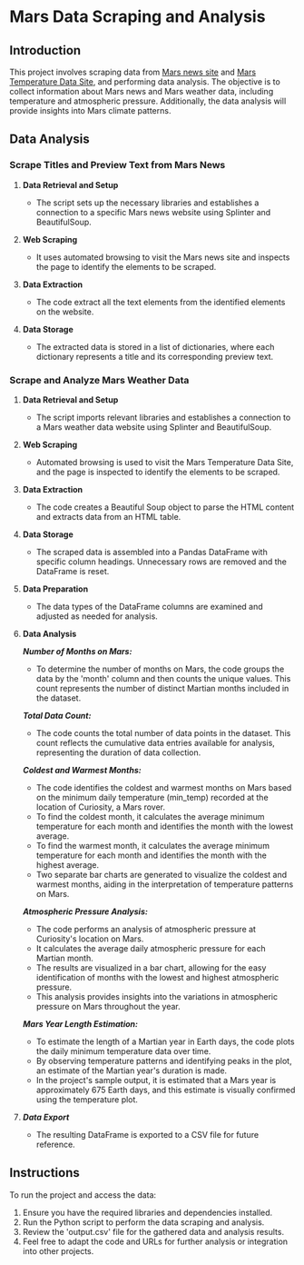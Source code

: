 # Mars Data Scraping and Analysis

## Introduction
This project involves scraping data from [Mars news site](https://static.bc-edx.com/data/web/mars_news/index.html) and [Mars Temperature Data Site](https://static.bc-edx.com/data/web/mars_facts/temperature.html), and performing data analysis. The objective is to collect information about Mars news and Mars weather data, including temperature and atmospheric pressure. Additionally, the data analysis will provide insights into Mars climate patterns.

## Data Analysis

### Scrape Titles and Preview Text from Mars News
1. **Data Retrieval and Setup**
   - The script sets up the necessary libraries and establishes a connection to a specific Mars news website using Splinter and BeautifulSoup.

2. **Web Scraping**
   - It uses automated browsing to visit the Mars news site and inspects the page to identify the elements to be scraped.

3. **Data Extraction**
   - The code extract all the text elements from the identified elements on the website.

4. **Data Storage**
   - The extracted data is stored in a list of dictionaries, where each dictionary represents a title and its corresponding preview text.

### Scrape and Analyze Mars Weather Data
1. **Data Retrieval and Setup**
   - The script imports relevant libraries and establishes a connection to a Mars weather data website using Splinter and BeautifulSoup.

2. **Web Scraping**
   - Automated browsing is used to visit the Mars Temperature Data Site, and the page is inspected to identify the elements to be scraped.

3. **Data Extraction**
   - The code creates a Beautiful Soup object to parse the HTML content and extracts data from an HTML table.

4. **Data Storage**
   - The scraped data is assembled into a Pandas DataFrame with specific column headings. Unnecessary rows are removed and the DataFrame is reset.

5. **Data Preparation**
   - The data types of the DataFrame columns are examined and adjusted as needed for analysis.

6. **Data Analysis**

     ***Number of Months on Mars:***
    - To determine the number of months on Mars, the code groups the data by the 'month' column and then counts the unique values. This count represents the number of distinct Martian months included in the dataset.

     ***Total Data Count:***
    - The code counts the total number of data points in the dataset. This count reflects the cumulative data entries available for analysis, representing the duration of data collection.

     ***Coldest and Warmest Months:***
    - The code identifies the coldest and warmest months on Mars based on the minimum daily temperature (min_temp) recorded at the location of Curiosity, a Mars rover.
    - To find the coldest month, it calculates the average minimum temperature for each month and identifies the month with the lowest average.
    - To find the warmest month, it calculates the average minimum temperature for each month and identifies the month with the highest average.
    - Two separate bar charts are generated to visualize the coldest and warmest months, aiding in the interpretation of temperature patterns on Mars.

     ***Atmospheric Pressure Analysis:***
    - The code performs an analysis of atmospheric pressure at Curiosity's location on Mars.
    - It calculates the average daily atmospheric pressure for each Martian month.
    - The results are visualized in a bar chart, allowing for the easy identification of months with the lowest and highest atmospheric pressure.
    - This analysis provides insights into the variations in atmospheric pressure on Mars throughout the year.

     ***Mars Year Length Estimation:***
    - To estimate the length of a Martian year in Earth days, the code plots the daily minimum temperature data over time.
    - By observing temperature patterns and identifying peaks in the plot, an estimate of the Martian year's duration is made.
    - In the project's sample output, it is estimated that a Mars year is approximately 675 Earth days, and this estimate is visually confirmed using the temperature plot.


7. ***Data Export***
   - The resulting DataFrame is exported to a CSV file for future reference.


## Instructions
To run the project and access the data:

1. Ensure you have the required libraries and dependencies installed.
2. Run the Python script to perform the data scraping and analysis.
3. Review the 'output.csv' file for the gathered data and analysis results.
4. Feel free to adapt the code and URLs for further analysis or integration into other projects.